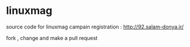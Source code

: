 linuxmag
========

source code for linuxmag campain registration : http://92.salam-donya.ir/

fork , change and make a pull request
